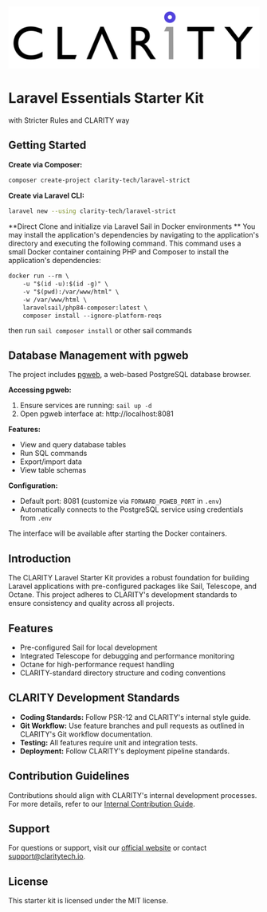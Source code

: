 ![CLARITY Logo](.github/clarity-logo.png)
# Laravel Essentials Starter Kit

with Stricter Rules and CLARITY way

## Getting Started
**Create via Composer:**
```bash
composer create-project clarity-tech/laravel-strict
```

**Create via Laravel CLI:**
```bash
laravel new --using clarity-tech/laravel-strict
```

**Direct Clone and initialize via Laravel Sail in Docker environments **
You may install the application's dependencies by navigating to the application's directory and executing the following command. This command uses a small Docker container containing PHP and Composer to install the application's dependencies:

```shell
docker run --rm \
    -u "$(id -u):$(id -g)" \
    -v "$(pwd):/var/www/html" \
    -w /var/www/html \
    laravelsail/php84-composer:latest \
    composer install --ignore-platform-reqs
```

then run `sail composer install` or other sail commands


## Database Management with pgweb

The project includes [pgweb](https://github.com/sosedoff/pgweb), a web-based PostgreSQL database browser. 

**Accessing pgweb:**
1. Ensure services are running: `sail up -d`
2. Open pgweb interface at: http://localhost:8081

**Features:**
- View and query database tables
- Run SQL commands
- Export/import data
- View table schemas

**Configuration:**
- Default port: 8081 (customize via `FORWARD_PGWEB_PORT` in `.env`)
- Automatically connects to the PostgreSQL service using credentials from `.env`

The interface will be available after starting the Docker containers.

## Introduction
The CLARITY Laravel Starter Kit provides a robust foundation for building Laravel applications with pre-configured packages like Sail, Telescope, and Octane. This project adheres to CLARITY's development standards to ensure consistency and quality across all projects.  

## Features  
- Pre-configured Sail for local development  
- Integrated Telescope for debugging and performance monitoring  
- Octane for high-performance request handling  
- CLARITY-standard directory structure and coding conventions  

## CLARITY Development Standards  
- **Coding Standards:** Follow PSR-12 and CLARITY's internal style guide.  
- **Git Workflow:** Use feature branches and pull requests as outlined in CLARITY's Git workflow documentation.  
- **Testing:** All features require unit and integration tests.  
- **Deployment:** Follow CLARITY's deployment pipeline standards.  

## Contribution Guidelines  
Contributions should align with CLARITY's internal development processes. For more details, refer to our [Internal Contribution Guide](link-to-internal-doc).  

## Support  
For questions or support, visit our [official website](https://www.claritytech.io/) or contact support@claritytech.io.  

## License  
This starter kit is licensed under the MIT license.

